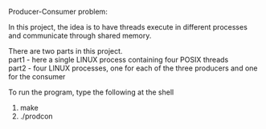 Producer-Consumer problem:  

In this project, the idea is to have threads execute in different processes and communicate through shared memory.  

There are two parts in this project.  
part1 - here a single LINUX process containing four POSIX threads  
part2 - four LINUX processes, one for each of the three producers and one for the consumer  


To run the program, type the following at the shell  
1. make  
2. ./prodcon  
